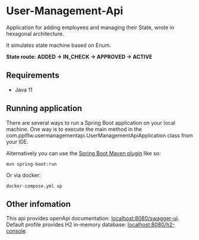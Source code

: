# User-Management-Api

Application for adding employees and managing their State, wrote in hexagonal architecture.
 
It simulates state machine based on Enum. 

**State route:**
**ADDED -> IN_CHECK -> APPROVED -> ACTIVE**

## Requirements

- Java 11


## Running application

There are several ways to run a Spring Boot application on your local machine. 
One way is to execute the main method in the com.pplflw.usermanagementapi.UserManagementApiApplication class from your IDE.

Alternatively you can use the [Spring Boot Maven plugin](https://docs.spring.io/spring-boot/docs/current/reference/html/build-tool-plugins-maven-plugin.html) like so:

```shell
mvn spring-boot:run
```
Or via docker:
```shell
docker-compose.yml up
```

## Other infomation
This api provides openApi documentation: [localhost:8080/swagger-ui](localhost:8080/swagger-ui).
Default profile provides H2 in-memory database: [localhost:8080/h2-console](localhost:8080/h2-console).